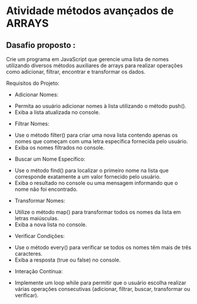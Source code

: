# Atividade métodos avançados de ARRAYS 

## Dasafio proposto :

Crie um programa em JavaScript que gerencie uma lista de nomes utilizando diversos métodos auxiliares de arrays para realizar operações como adicionar, filtrar, encontrar e transformar os dados.

Requisitos do Projeto:
* Adicionar Nomes:
 - Permita ao usuário adicionar nomes à lista utilizando o método push().
 - Exiba a lista atualizada no console.

* Filtrar Nomes:
- Use o método filter() para criar uma nova lista contendo apenas os nomes que começam com uma letra específica fornecida pelo usuário.
 - Exiba os nomes filtrados no console.

* Buscar um Nome Específico:
- Use o método find() para localizar o primeiro nome na lista que corresponde exatamente a um valor fornecido pelo usuário.
 - Exiba o resultado no console ou uma mensagem informando que o nome não foi encontrado.

* Transformar Nomes:
- Utilize o método map() para transformar todos os nomes da lista em letras maiúsculas.
 - Exiba a nova lista no console.

* Verificar Condições:
 - Use o método every() para verificar se todos os nomes têm mais de três caracteres.
 - Exiba a resposta (true ou false) no console.

* Interação Contínua: 
 - Implemente um loop while para permitir que o usuário escolha realizar várias operações consecutivas (adicionar, filtrar, buscar, transformar ou verificar).
